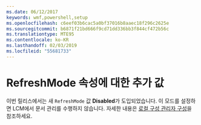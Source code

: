 ```yaml
---
ms.date: 06/12/2017
keywords: wmf,powershell,setup
ms.openlocfilehash: c6eef03b6cac5a0bf37016b8aaec18f296c2625e
ms.sourcegitcommit: b6871f21bd666f9cd71dd336bb3f844cf472b56c
ms.translationtype: MTE95
ms.contentlocale: ko-KR
ms.lasthandoff: 02/03/2019
ms.locfileid: "55681733"
---
```

# <a name="additional-value-for-refreshmode-property"></a>RefreshMode 속성에 대한 추가 값

이번 릴리스에서는 새 `RefreshMode` 값 **Disabled**가 도입되었습니다. 이 모드를 설정하면 LCM에서 문서 관리를 수행하지 않습니다. 자세한 내용은 [로컬 구성 관리자 구성](https://msdn.microsoft.com/powershell/dsc/metaconfig)을 참조하세요.
